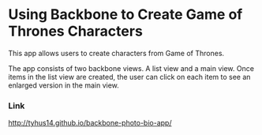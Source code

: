 # Using Backbone to Create Game of Thrones Characters

This app allows users to create characters from Game of Thrones. 

The app consists of two backbone views. A list view and a main view. Once items in the list view are created, the user can click on each item to see an enlarged version in the main view.

### Link

http://tyhus14.github.io/backbone-photo-bio-app/